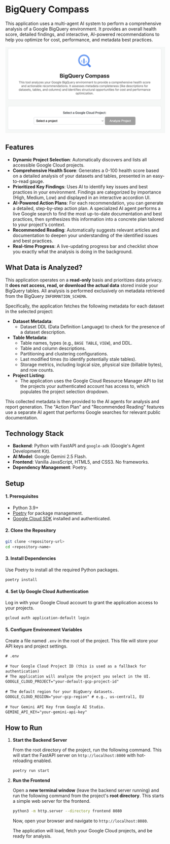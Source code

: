 # BigQuery Compass

This application uses a multi-agent AI system to perform a comprehensive analysis of a Google BigQuery environment. It provides an overall health score, detailed findings, and interactive, AI-powered recommendations to help you optimize for cost, performance, and metadata best practices.

![Screenshot of the BigQuery Analyzer](./frontend/screenshot.png)

## Features

- **Dynamic Project Selection**: Automatically discovers and lists all accessible Google Cloud projects.
- **Comprehensive Health Score**: Generates a 0-100 health score based on a detailed analysis of your datasets and tables, presented in an easy-to-read gauge.
- **Prioritized Key Findings**: Uses AI to identify key issues and best practices in your environment. Findings are categorized by importance (High, Medium, Low) and displayed in an interactive accordion UI.
- **AI-Powered Action Plans**: For each recommendation, you can generate a detailed, step-by-step action plan. A specialized AI agent performs a live Google search to find the most up-to-date documentation and best practices, then synthesizes this information into a concrete plan tailored to your project's context.
- **Recommended Reading**: Automatically suggests relevant articles and documentation to deepen your understanding of the identified issues and best practices.
- **Real-time Progress**: A live-updating progress bar and checklist show you exactly what the analysis is doing in the background.

## What Data is Analyzed?

This application operates on a **read-only** basis and prioritizes data privacy. It **does not access, read, or download the actual data** stored inside your BigQuery tables. All analysis is performed exclusively on metadata retrieved from the BigQuery `INFORMATION_SCHEMA`.

Specifically, the application fetches the following metadata for each dataset in the selected project:

*   **Dataset Metadata**:
    *   Dataset DDL (Data Definition Language) to check for the presence of a dataset description.
*   **Table Metadata**:
    *   Table names, types (e.g., `BASE TABLE`, `VIEW`), and DDL.
    *   Table and column descriptions.
    *   Partitioning and clustering configurations.
    *   Last modified times (to identify potentially stale tables).
    *   Storage metrics, including logical size, physical size (billable bytes), and row counts.
*   **Project Listing**:
    *   The application uses the Google Cloud Resource Manager API to list the projects your authenticated account has access to, which populates the project selection dropdown.

This collected metadata is then provided to the AI agents for analysis and report generation. The "Action Plan" and "Recommended Reading" features use a separate AI agent that performs Google searches for relevant public documentation.

## Technology Stack

- **Backend**: Python with FastAPI and `google-adk` (Google's Agent Development Kit).
- **AI Model**: Google Gemini 2.5 Flash.
- **Frontend**: Vanilla JavaScript, HTML5, and CSS3. No frameworks.
- **Dependency Management**: Poetry.

## Setup

#### 1. Prerequisites
- Python 3.9+
- [Poetry](https://python-poetry.org/docs/#installation) for package management.
- [Google Cloud SDK](https://cloud.google.com/sdk/docs/install) installed and authenticated.

#### 2. Clone the Repository
```bash
git clone <repository-url>
cd <repository-name>
```

#### 3. Install Dependencies
Use Poetry to install all the required Python packages.
```bash
poetry install
```

#### 4. Set Up Google Cloud Authentication
Log in with your Google Cloud account to grant the application access to your projects.
```bash
gcloud auth application-default login
```

#### 5. Configure Environment Variables
Create a file named `.env` in the root of the project. This file will store your API keys and project settings.

```env
# .env

# Your Google Cloud Project ID (this is used as a fallback for authentication)
# The application will analyze the project you select in the UI.
GOOGLE_CLOUD_PROJECT="your-default-gcp-project-id"

# The default region for your BigQuery datasets.
GOOGLE_CLOUD_REGION="your-gcp-region" # e.g., us-central1, EU

# Your Gemini API Key from Google AI Studio.
GEMINI_API_KEY="your-gemini-api-key"
```

## How to Run

1.  **Start the Backend Server**

    From the root directory of the project, run the following command. This will start the FastAPI server on `http://localhost:8000` with hot-reloading enabled.

    ```bash
    poetry run start
    ```

2.  **Run the Frontend**

    Open a **new terminal window** (leave the backend server running) and run the following command from the project's **root directory**. This starts a simple web server for the frontend.

    ```bash
    python3 -m http.server --directory frontend 8080
    ```
    
    Now, open your browser and navigate to `http://localhost:8080`.

    The application will load, fetch your Google Cloud projects, and be ready for analysis. 